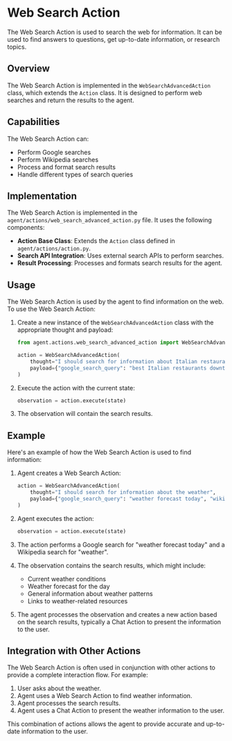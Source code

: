 # Web Search Action

The Web Search Action is used to search the web for information. It can be used to find answers to questions, get up-to-date information, or research topics.

## Overview

The Web Search Action is implemented in the `WebSearchAdvancedAction` class, which extends the `Action` class. It is designed to perform web searches and return the results to the agent.

## Capabilities

The Web Search Action can:

- Perform Google searches
- Perform Wikipedia searches
- Process and format search results
- Handle different types of search queries

## Implementation

The Web Search Action is implemented in the `agent/actions/web_search_advanced_action.py` file. It uses the following components:

- **Action Base Class**: Extends the `Action` class defined in `agent/actions/action.py`.
- **Search API Integration**: Uses external search APIs to perform searches.
- **Result Processing**: Processes and formats search results for the agent.

## Usage

The Web Search Action is used by the agent to find information on the web. To use the Web Search Action:

1. Create a new instance of the `WebSearchAdvancedAction` class with the appropriate thought and payload:
   ```python
   from agent.actions.web_search_advanced_action import WebSearchAdvancedAction

   action = WebSearchAdvancedAction(
       thought="I should search for information about Italian restaurants",
       payload={"google_search_query": "best Italian restaurants downtown", "wikipedia_search_query": "Italian cuisine"}
   )
   ```

2. Execute the action with the current state:
   ```python
   observation = action.execute(state)
   ```

3. The observation will contain the search results.

## Example

Here's an example of how the Web Search Action is used to find information:

1. Agent creates a Web Search Action:
   ```python
   action = WebSearchAdvancedAction(
       thought="I should search for information about the weather",
       payload={"google_search_query": "weather forecast today", "wikipedia_search_query": "weather"}
   )
   ```

2. Agent executes the action:
   ```python
   observation = action.execute(state)
   ```

3. The action performs a Google search for "weather forecast today" and a Wikipedia search for "weather".

4. The observation contains the search results, which might include:
   - Current weather conditions
   - Weather forecast for the day
   - General information about weather patterns
   - Links to weather-related resources

5. The agent processes the observation and creates a new action based on the search results, typically a Chat Action to present the information to the user.

## Integration with Other Actions

The Web Search Action is often used in conjunction with other actions to provide a complete interaction flow. For example:

1. User asks about the weather.
2. Agent uses a Web Search Action to find weather information.
3. Agent processes the search results.
4. Agent uses a Chat Action to present the weather information to the user.

This combination of actions allows the agent to provide accurate and up-to-date information to the user.